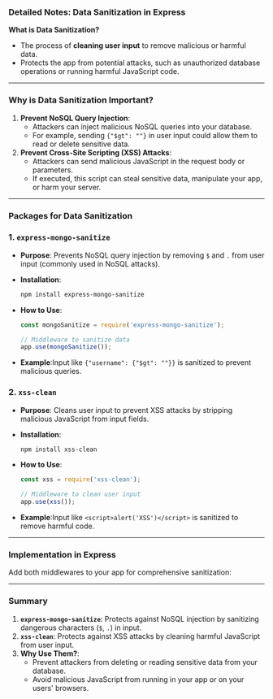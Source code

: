 ### **Detailed Notes: Data Sanitization in Express**

**What is Data Sanitization?**

- The process of **cleaning user input** to remove malicious or harmful data.
- Protects the app from potential attacks, such as unauthorized database operations or running harmful JavaScript code.

---

### **Why is Data Sanitization Important?**

1. **Prevent NoSQL Query Injection**:
   - Attackers can inject malicious NoSQL queries into your database.
   - For example, sending `{"$gt": ""}` in user input could allow them to read or delete sensitive data.
2. **Prevent Cross-Site Scripting (XSS) Attacks**:
   - Attackers can send malicious JavaScript in the request body or parameters.
   - If executed, this script can steal sensitive data, manipulate your app, or harm your server.

---

### **Packages for Data Sanitization**

### 1. **`express-mongo-sanitize`**

- **Purpose**: Prevents NoSQL query injection by removing `$` and `.` from user input (commonly used in NoSQL attacks).
- **Installation**:
  ```bash
  npm install express-mongo-sanitize
  ```
- **How to Use**:

  ```jsx
  const mongoSanitize = require('express-mongo-sanitize');

  // Middleware to sanitize data
  app.use(mongoSanitize());
  ```

- **Example**:Input like `{"username": {"$gt": ""}}` is sanitized to prevent malicious queries.

### 2. **`xss-clean`**

- **Purpose**: Cleans user input to prevent XSS attacks by stripping malicious JavaScript from input fields.
- **Installation**:
  ```bash
  npm install xss-clean
  ```
- **How to Use**:

  ```jsx
  const xss = require('xss-clean');

  // Middleware to clean user input
  app.use(xss());
  ```

- **Example**:Input like `<script>alert('XSS')</script>` is sanitized to remove harmful code.

---

### **Implementation in Express**

Add both middlewares to your app for comprehensive sanitization:

---

### **Summary**

1. **`express-mongo-sanitize`**: Protects against NoSQL injection by sanitizing dangerous characters (`$`, `.`) in input.
2. **`xss-clean`**: Protects against XSS attacks by cleaning harmful JavaScript from user input.
3. **Why Use Them?**:
   - Prevent attackers from deleting or reading sensitive data from your database.
   - Avoid malicious JavaScript from running in your app or on your users' browsers.

